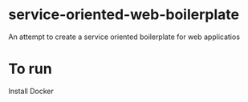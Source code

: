 # service-oriented-web-boilerplate
An attempt to create a service oriented boilerplate for web applicatios


# To run
Install Docker